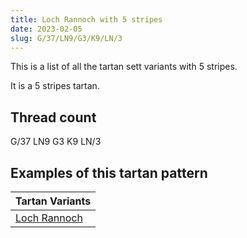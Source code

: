 ```yaml
---
title: Loch Rannoch with 5 stripes
date: 2023-02-05
slug: G/37/LN9/G3/K9/LN/3
---
```

This is a list of all the tartan sett variants with 5 stripes.

It is a 5 stripes tartan.


## Thread count
G/37 LN9 G3 K9 LN/3

## Examples of this tartan pattern

| Tartan Variants |
|---------------|
| [Loch Rannoch](/variants/g/37/ln9/g3/k9/ln/3-g008000-k000000-lne0e0e0)||
